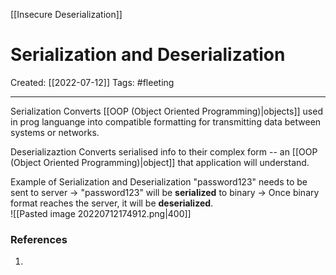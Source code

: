 [[Insecure Deserialization]]

# Serialization and Deserialization
Created:  [[2022-07-12]]
Tags: #fleeting 

---
Serialization
Converts [[OOP (Object Oriented Programming)|objects]] used in prog languange into compatible formatting for transmitting data between systems or networks. 

Deserializaztion
Converts serialised info to their complex form -- an [[OOP (Object Oriented Programming)|object]] that application will understand. 

Example of Serialization and Deserialization
"password123" needs to be sent to server
-> "password123" will be **serialized** to binary 
-> Once binary format reaches the server, it will be **deserialized**.   
![[Pasted image 20220712174912.png|400]]













### References
1. 